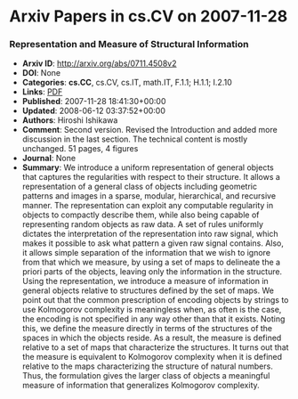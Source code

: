 # Arxiv Papers in cs.CV on 2007-11-28
### Representation and Measure of Structural Information
- **Arxiv ID**: http://arxiv.org/abs/0711.4508v2
- **DOI**: None
- **Categories**: **cs.CC**, cs.CV, cs.IT, math.IT, F.1.1; H.1.1; I.2.10
- **Links**: [PDF](http://arxiv.org/pdf/0711.4508v2)
- **Published**: 2007-11-28 18:41:30+00:00
- **Updated**: 2008-06-12 03:37:52+00:00
- **Authors**: Hiroshi Ishikawa
- **Comment**: Second version. Revised the Introduction and added more discussion in
  the last section. The technical content is mostly unchanged. 51 pages, 4
  figures
- **Journal**: None
- **Summary**: We introduce a uniform representation of general objects that captures the regularities with respect to their structure. It allows a representation of a general class of objects including geometric patterns and images in a sparse, modular, hierarchical, and recursive manner. The representation can exploit any computable regularity in objects to compactly describe them, while also being capable of representing random objects as raw data. A set of rules uniformly dictates the interpretation of the representation into raw signal, which makes it possible to ask what pattern a given raw signal contains. Also, it allows simple separation of the information that we wish to ignore from that which we measure, by using a set of maps to delineate the a priori parts of the objects, leaving only the information in the structure.   Using the representation, we introduce a measure of information in general objects relative to structures defined by the set of maps. We point out that the common prescription of encoding objects by strings to use Kolmogorov complexity is meaningless when, as often is the case, the encoding is not specified in any way other than that it exists. Noting this, we define the measure directly in terms of the structures of the spaces in which the objects reside. As a result, the measure is defined relative to a set of maps that characterize the structures. It turns out that the measure is equivalent to Kolmogorov complexity when it is defined relative to the maps characterizing the structure of natural numbers. Thus, the formulation gives the larger class of objects a meaningful measure of information that generalizes Kolmogorov complexity.



